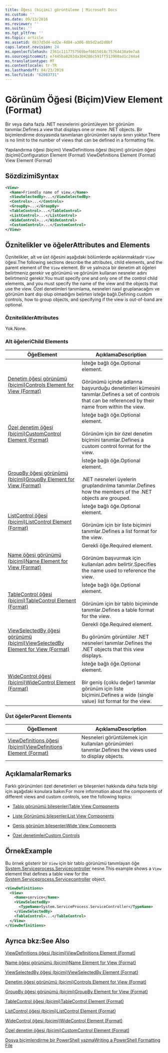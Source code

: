```yaml
---
title: Öğesi (biçimi) görüntüleme | Microsoft Docs
ms.custom: ''
ms.date: 09/13/2016
ms.reviewer: ''
ms.suite: ''
ms.tgt_pltfrm: ''
ms.topic: article
ms.assetid: d837d5d4-ed2e-4d84-a306-0b5d2ad2d0bf
caps.latest.revision: 24
ms.openlocfilehash: 2361c1117757569bef0815018c75764430a9e7a8
ms.sourcegitcommit: e7445ba8203da304286c591ff513900ad1c244a4
ms.translationtype: MT
ms.contentlocale: tr-TR
ms.lasthandoff: 04/23/2019
ms.locfileid: "62083731"
---
```

# <a name="view-element-format"></a><span data-ttu-id="c0322-102">Görünüm Öğesi (Biçim)</span><span class="sxs-lookup"><span data-stu-id="c0322-102">View Element (Format)</span></span>

<span data-ttu-id="c0322-103">Bir veya daha fazla .NET nesnelerini görüntüleyen bir görünüm tanımlar.</span><span class="sxs-lookup"><span data-stu-id="c0322-103">Defines a view that displays one or more .NET objects.</span></span> <span data-ttu-id="c0322-104">Bir biçimlendirme dosyasında tanımlanan görünümleri sayısı sınırı yoktur.</span><span class="sxs-lookup"><span data-stu-id="c0322-104">There is no limit to the number of views that can be defined in a formatting file.</span></span>

<span data-ttu-id="c0322-105">Yapılandırma öğesi (biçimi) ViewDefinitions öğesi (biçimi) görünüm öğesi (biçimi)</span><span class="sxs-lookup"><span data-stu-id="c0322-105">Configuration Element (Format) ViewDefinitions Element (Format) View Element (Format)</span></span>

## <a name="syntax"></a><span data-ttu-id="c0322-106">Sözdizimi</span><span class="sxs-lookup"><span data-stu-id="c0322-106">Syntax</span></span>

```xml
<View>
  <Name>Friendly name of view.</Name>
  <ViewSelectedBy>...</ViewSelectedBy>
  <Controls>...</Controls>
  <GroupBy>...</GroupBy>
  <TableControl>...</TableControl>
  <ListControl>...</ListControl>
  <WideControl>...</WideControl>
  <CustomControl>...</CustomControl>
</View>
```

## <a name="attributes-and-elements"></a><span data-ttu-id="c0322-107">Öznitelikler ve öğeler</span><span class="sxs-lookup"><span data-stu-id="c0322-107">Attributes and Elements</span></span>

<span data-ttu-id="c0322-108">Öznitelikler, alt ve üst öğesini aşağıdaki bölümlerde açıklanmaktadır `View` öğesi.</span><span class="sxs-lookup"><span data-stu-id="c0322-108">The following sections describe the attributes, child elements, and the parent element of the `View` element.</span></span> <span data-ttu-id="c0322-109">Bir ve yalnızca bir denetim alt öğeleri belirtmeniz gerekir ve görünümü ve görünüm kullanan nesneler adını belirtmeniz gerekir.</span><span class="sxs-lookup"><span data-stu-id="c0322-109">You must specify one and only one of the control child elements, and you must specify the name of the view and the objects that use the view.</span></span> <span data-ttu-id="c0322-110">Özel denetimleri tanımlama, nesneleri nasıl gruplanacağını ve görünüm bant dışı olup olmadığını belirten isteğe bağlı.</span><span class="sxs-lookup"><span data-stu-id="c0322-110">Defining custom controls, how to group objects, and specifying if the view is out-of-band are optional.</span></span>

### <a name="attributes"></a><span data-ttu-id="c0322-111">Öznitelikler</span><span class="sxs-lookup"><span data-stu-id="c0322-111">Attributes</span></span>

<span data-ttu-id="c0322-112">Yok.</span><span class="sxs-lookup"><span data-stu-id="c0322-112">None.</span></span>

### <a name="child-elements"></a><span data-ttu-id="c0322-113">Alt öğeleri</span><span class="sxs-lookup"><span data-stu-id="c0322-113">Child Elements</span></span>

|<span data-ttu-id="c0322-114">Öğe</span><span class="sxs-lookup"><span data-stu-id="c0322-114">Element</span></span>|<span data-ttu-id="c0322-115">Açıklama</span><span class="sxs-lookup"><span data-stu-id="c0322-115">Description</span></span>|
|-------------|-----------------|
|[<span data-ttu-id="c0322-116">Denetim öğesi görünümü (biçimi)</span><span class="sxs-lookup"><span data-stu-id="c0322-116">Controls Element for View (Format)</span></span>](./controls-element-for-view-format.md)|<span data-ttu-id="c0322-117">İsteğe bağlı öğe.</span><span class="sxs-lookup"><span data-stu-id="c0322-117">Optional element.</span></span><br /><br /> <span data-ttu-id="c0322-118">Görünümü içinde adlarına başvurduğu denetimleri kümesini tanımlar.</span><span class="sxs-lookup"><span data-stu-id="c0322-118">Defines a set of controls that can be referenced by their name from within the view.</span></span>|
|[<span data-ttu-id="c0322-119">Özel denetim öğesi (biçimi)</span><span class="sxs-lookup"><span data-stu-id="c0322-119">CustomControl Element (Format)</span></span>](./customcontrol-element-for-groupby-format.md)|<span data-ttu-id="c0322-120">İsteğe bağlı öğe.</span><span class="sxs-lookup"><span data-stu-id="c0322-120">Optional element.</span></span><br /><br /> <span data-ttu-id="c0322-121">Görünüm için bir özel denetim biçimini tanımlar.</span><span class="sxs-lookup"><span data-stu-id="c0322-121">Defines a custom control format for the view.</span></span>|
|[<span data-ttu-id="c0322-122">GroupBy öğesi görünümü (biçimi)</span><span class="sxs-lookup"><span data-stu-id="c0322-122">GroupBy Element for View (Format)</span></span>](./groupby-element-for-view-format.md)|<span data-ttu-id="c0322-123">İsteğe bağlı öğe.</span><span class="sxs-lookup"><span data-stu-id="c0322-123">Optional element.</span></span><br /><br /> <span data-ttu-id="c0322-124">.NET nesneleri üyelerin gruplandırılma tanımlar.</span><span class="sxs-lookup"><span data-stu-id="c0322-124">Defines how the members of the .NET objects are grouped.</span></span>|
|[<span data-ttu-id="c0322-125">ListControl öğesi (biçimi)</span><span class="sxs-lookup"><span data-stu-id="c0322-125">ListControl Element (Format)</span></span>](./listcontrol-element-format.md)|<span data-ttu-id="c0322-126">İsteğe bağlı öğe.</span><span class="sxs-lookup"><span data-stu-id="c0322-126">Optional element.</span></span><br /><br /> <span data-ttu-id="c0322-127">Görünüm için bir liste biçimini tanımlar.</span><span class="sxs-lookup"><span data-stu-id="c0322-127">Defines a list format for the view.</span></span>|
|[<span data-ttu-id="c0322-128">Name öğesi görünümü (biçimi)</span><span class="sxs-lookup"><span data-stu-id="c0322-128">Name Element for View (Format)</span></span>](./name-element-for-view-format.md)|<span data-ttu-id="c0322-129">Gerekli öğe.</span><span class="sxs-lookup"><span data-stu-id="c0322-129">Required element.</span></span><br /><br /> <span data-ttu-id="c0322-130">Görünüm başvurmak için kullanılan adını belirtir.</span><span class="sxs-lookup"><span data-stu-id="c0322-130">Specifies the name used to reference the view.</span></span>|
|[<span data-ttu-id="c0322-131">TableControl öğesi (biçimi)</span><span class="sxs-lookup"><span data-stu-id="c0322-131">TableControl Element (Format)</span></span>](./tablecontrol-element-format.md)|<span data-ttu-id="c0322-132">İsteğe bağlı öğe.</span><span class="sxs-lookup"><span data-stu-id="c0322-132">Optional element.</span></span><br /><br /> <span data-ttu-id="c0322-133">Görünüm için bir tablo biçiminde tanımlar.</span><span class="sxs-lookup"><span data-stu-id="c0322-133">Defines a table format for the view.</span></span>|
|[<span data-ttu-id="c0322-134">ViewSelectedBy öğesi görünümü (biçimi)</span><span class="sxs-lookup"><span data-stu-id="c0322-134">ViewSelectedBy Element for View (Format)</span></span>](./viewselectedby-element-format.md)|<span data-ttu-id="c0322-135">Gerekli öğe.</span><span class="sxs-lookup"><span data-stu-id="c0322-135">Required element.</span></span><br /><br /> <span data-ttu-id="c0322-136">Bu görünüm görüntüler .NET nesneleri tanımlar.</span><span class="sxs-lookup"><span data-stu-id="c0322-136">Defines the .NET objects that this view displays.</span></span>|
|[<span data-ttu-id="c0322-137">WideControl öğesi (biçimi)</span><span class="sxs-lookup"><span data-stu-id="c0322-137">WideControl Element (Format)</span></span>](./widecontrol-element-format.md)|<span data-ttu-id="c0322-138">İsteğe bağlı öğe.</span><span class="sxs-lookup"><span data-stu-id="c0322-138">Optional element.</span></span><br /><br /> <span data-ttu-id="c0322-139">Bir geniş (çoklu değer) tanımlar görünüm için liste biçimini.</span><span class="sxs-lookup"><span data-stu-id="c0322-139">Defines a wide (single value) list format for the view.</span></span>|

### <a name="parent-elements"></a><span data-ttu-id="c0322-140">Üst öğeler</span><span class="sxs-lookup"><span data-stu-id="c0322-140">Parent Elements</span></span>

|<span data-ttu-id="c0322-141">Öğe</span><span class="sxs-lookup"><span data-stu-id="c0322-141">Element</span></span>|<span data-ttu-id="c0322-142">Açıklama</span><span class="sxs-lookup"><span data-stu-id="c0322-142">Description</span></span>|
|-------------|-----------------|
|[<span data-ttu-id="c0322-143">ViewDefinitions öğesi (biçimi)</span><span class="sxs-lookup"><span data-stu-id="c0322-143">ViewDefinitions Element (Format)</span></span>](./viewdefinitions-element-format.md)|<span data-ttu-id="c0322-144">Nesneleri görüntülemek için kullanılan görünümleri tanımlar.</span><span class="sxs-lookup"><span data-stu-id="c0322-144">Defines the views used to display objects.</span></span>|

## <a name="remarks"></a><span data-ttu-id="c0322-145">Açıklamalar</span><span class="sxs-lookup"><span data-stu-id="c0322-145">Remarks</span></span>

<span data-ttu-id="c0322-146">Farklı görünümleri özel denetimleri ve bileşenleri hakkında daha fazla bilgi için aşağıdaki konulara bakın:</span><span class="sxs-lookup"><span data-stu-id="c0322-146">For more information about the components of different views and custom controls, see the following topics:</span></span>

- [<span data-ttu-id="c0322-147">Tablo görünümü bileşenleri</span><span class="sxs-lookup"><span data-stu-id="c0322-147">Table View Components</span></span>](./creating-a-table-view.md)

- [<span data-ttu-id="c0322-148">Liste Görünümü bileşenleri</span><span class="sxs-lookup"><span data-stu-id="c0322-148">List View Components</span></span>](./creating-a-list-view.md)

- [<span data-ttu-id="c0322-149">Geniş görünüm bileşenleri</span><span class="sxs-lookup"><span data-stu-id="c0322-149">Wide View Components</span></span>](./creating-a-wide-view.md)

- [<span data-ttu-id="c0322-150">Özel denetimler</span><span class="sxs-lookup"><span data-stu-id="c0322-150">Custom Controls</span></span>](./creating-custom-controls.md)

## <a name="example"></a><span data-ttu-id="c0322-151">Örnek</span><span class="sxs-lookup"><span data-stu-id="c0322-151">Example</span></span>

<span data-ttu-id="c0322-152">Bu örnek gösterir bir `View` için bir tablo görünümü tanımlayan öğe [System.Serviceprocess.Servicecontroller](/dotnet/api/System.ServiceProcess.ServiceController) nesne.</span><span class="sxs-lookup"><span data-stu-id="c0322-152">This example shows a `View` element that defines a table view for the [System.Serviceprocess.Servicecontroller](/dotnet/api/System.ServiceProcess.ServiceController) object.</span></span>

```xml
<ViewDefinitions>
  <View>
    <Name>service</Name>
    <ViewSelectedBy>
      <TypeName>System.ServiceProcess.ServiceController</TypeName>
    </ViewSelectedBy>
    <TableControl>...</TableControl>
  </View>
</ViewDefinitions>

```

## <a name="see-also"></a><span data-ttu-id="c0322-153">Ayrıca bkz:</span><span class="sxs-lookup"><span data-stu-id="c0322-153">See Also</span></span>

[<span data-ttu-id="c0322-154">ViewDefinitions öğesi (biçimi)</span><span class="sxs-lookup"><span data-stu-id="c0322-154">ViewDefinitions Element (Format)</span></span>](./viewdefinitions-element-format.md)

[<span data-ttu-id="c0322-155">Name öğesi görünümü (biçimi)</span><span class="sxs-lookup"><span data-stu-id="c0322-155">Name Element for View (Format)</span></span>](./name-element-for-view-format.md)

[<span data-ttu-id="c0322-156">ViewSelectedBy öğesi (biçimi)</span><span class="sxs-lookup"><span data-stu-id="c0322-156">ViewSelectedBy Element (Format)</span></span>](./viewselectedby-element-format.md)

[<span data-ttu-id="c0322-157">Denetim öğesi görünümü (biçimi)</span><span class="sxs-lookup"><span data-stu-id="c0322-157">Controls Element for View (Format)</span></span>](./controls-element-for-view-format.md)

[<span data-ttu-id="c0322-158">GroupBy öğesi görünümü (biçimi)</span><span class="sxs-lookup"><span data-stu-id="c0322-158">GroupBy Element for View (Format)</span></span>](./groupby-element-for-view-format.md)

[<span data-ttu-id="c0322-159">TableControl öğesi (biçimi)</span><span class="sxs-lookup"><span data-stu-id="c0322-159">TableControl Element (Format)</span></span>](./tablecontrol-element-format.md)

[<span data-ttu-id="c0322-160">ListControl öğesi (biçimi)</span><span class="sxs-lookup"><span data-stu-id="c0322-160">ListControl Element (Format)</span></span>](./listcontrol-element-format.md)

[<span data-ttu-id="c0322-161">WideControl öğesi (biçimi)</span><span class="sxs-lookup"><span data-stu-id="c0322-161">WideControl Element (Format)</span></span>](./widecontrol-element-format.md)

[<span data-ttu-id="c0322-162">Özel denetim öğesi (biçimi)</span><span class="sxs-lookup"><span data-stu-id="c0322-162">CustomControl Element (Format)</span></span>](./customcontrol-element-for-groupby-format.md)

[<span data-ttu-id="c0322-163">Dosya biçimlendirme bir PowerShell yazma</span><span class="sxs-lookup"><span data-stu-id="c0322-163">Writing a PowerShell Formatting File</span></span>](./writing-a-powershell-formatting-file.md)
